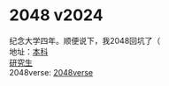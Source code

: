 2048 v2024
=========
纪念大学四年。顺便说下，我2048回坑了（<br />
地址：[本科](https://foxybuddy.github.io/University/index_alter.html)<br />
[研究生](https://foxybuddy.github.io/University/index.html) <br />
2048verse: [2048verse](https://2048verse.com/)